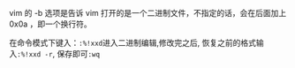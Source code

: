 vim 的 -b 选项是告诉 vim 打开的是一个二进制文件，不指定的话，会在后面加上 0x0a ，即一个换行符。

在命令模式下键入：`:%!xxd`进入二进制编辑,修改完之后,  恢复之前的格式输入`:%!xxd -r`, 保存即可`:wq`